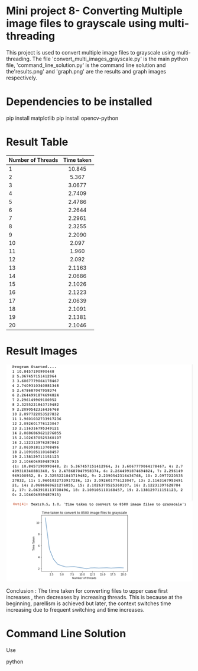  # Mini project 8- Converting Multiple image files to grayscale using multi-threading
 This project is used to convert multiple image files to grayscale using multi-threading. The file 'convert_multi_images_grayscale.py' is the main python file, 'command_line_solution.py' is the command line solution and the'results.png' and 'graph.png' are the results and graph images respectively.

# Dependencies to be installed

pip install matplotlib
pip install opencv-python

# Result Table

| Number of Threads | Time taken 
| ------------- |:-------------:| 
| 1     | 10.845
| 2   |  5.367
| 3 | 3.0677
| 4 | 2.7409
|5 | 2.4786
| 6     |2.2644
| 7   |  2.2961
| 8 |  2.3255
| 9| 2.2090
| 10 | 2.097
| 11     | 1.960
| 12   |  2.092
| 13 | 2.1163
| 14 | 2.0686
|15 | 2.1026
| 16     |2.1223
|17   |   2.0639
| 18 | 2.1091
| 19| 2.1381
| 20 | 2.1046



# Result Images



<img width="677" src="https://github.com/VatsalNanda/Mini-Projects-in-Python-ML-/blob/main/Mini_Proj_8-Convert%20multiple%20images%20to%20grayscale%20using%20multithreading/results.png">


<img width="677" src="https://github.com/VatsalNanda/Mini-Projects-in-Python-ML-/blob/main/Mini_Proj_8-Convert%20multiple%20images%20to%20grayscale%20using%20multithreading/graph.png">


Conclusion : The time taken for converting files to upper case first increases , then decreases by increasing threads. This is because at the beginning, parellism is achieved but later, the context switches time increasing due to frequent switching and time increases.


# Command Line Solution

Use

python <script>.py inputfile outputfile num_of_threads
  
  
